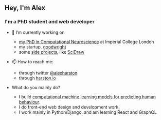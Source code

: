 ## Hey, I'm Alex

### I'm a PhD student and web developer

- 🔭 I’m currently working on
  - [my PhD in Computational Neuroscience](https://faisallab.org/members/alex-harston) at Imperial College London
  - my startup, [goodwright](https://goodwright.org)
  - some [side projects](https://harston.io/#projects), like [SciDraw](https://scidraw.io)

- 📫 How to reach me:
  - through twitter [@alexharston](https://twitter.com/alexharston)
  - through [harston.io](https://harston.io)

- What do you mainly do?
  - I build [computational machine learning models for predicting human behaviour](https://harston.io/#research).
  - I do front-end web design and development work.
  - I work mainly in Python/Django, and am learning React and GraphQL
